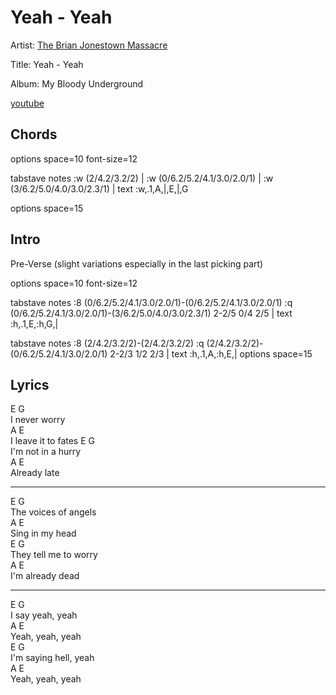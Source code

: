 # Yeah - Yeah

Artist: [The Brian Jonestown Massacre](../artists.md)

Title: Yeah - Yeah

Album: My Bloody Underground

[youtube](https://www.youtube.com/watch?v=QzLNekreyY4)

## Chords

<div class="vex-tabdiv"
    width=680 scale=1.0>

options space=10 font-size=12

tabstave
  notes :w (2/4.2/3.2/2) | :w (0/6.2/5.2/4.1/3.0/2.0/1) | :w (3/6.2/5.0/4.0/3.0/2.3/1) |
  text :w,.1,A,|,E,|,G

options space=15
</div>

## Intro

Pre-Verse (slight variations especially in the last picking part)

<div class="vex-tabdiv"
    width=680 scale=1.0>
options space=10 font-size=12

tabstave
  notes :8 (0/6.2/5.2/4.1/3.0/2.0/1)-(0/6.2/5.2/4.1/3.0/2.0/1) :q (0/6.2/5.2/4.1/3.0/2.0/1)-(3/6.2/5.0/4.0/3.0/2.3/1) 2-2/5 0/4 2/5 | 
  text :h,.1,E,:h,G,|

tabstave
  notes :8 (2/4.2/3.2/2)-(2/4.2/3.2/2) :q (2/4.2/3.2/2)-(0/6.2/5.2/4.1/3.0/2.0/1) 2-2/3 1/2 2/3 |
  text :h,.1,A,:h,E,|
options space=15
</div>

## Lyrics

E G  
I never worry  
A E  
I leave it to fates
E G  
I'm not in a hurry  
A E  
Already late  

---

E G  
The voices of angels  
A E  
Sing in my head  
E G  
They tell me to worry  
A E  
I'm already dead  

---

E G  
I say yeah, yeah  
A E  
Yeah, yeah, yeah  
E G  
I'm saying hell, yeah  
A E  
Yeah, yeah, yeah  
